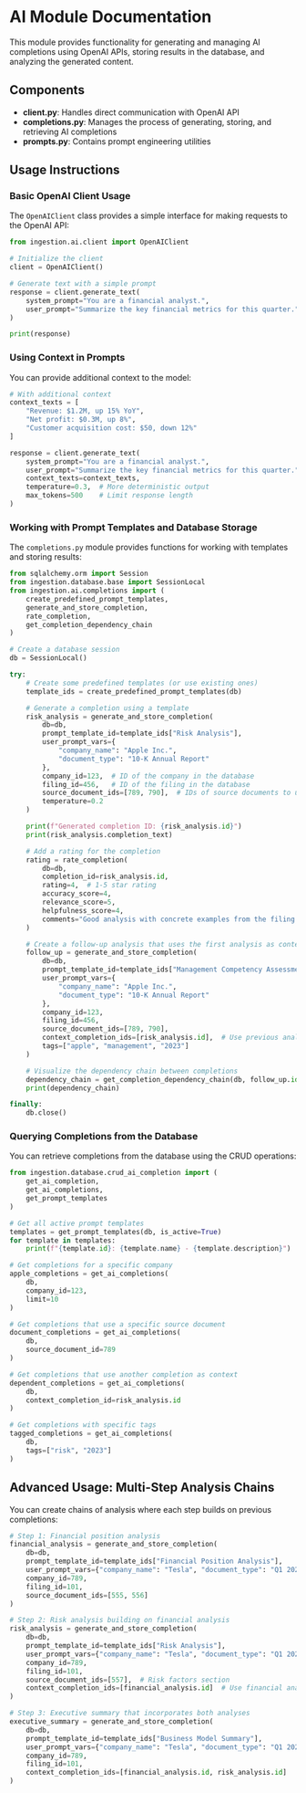 # AI Module Documentation

This module provides functionality for generating and managing AI completions using OpenAI APIs, storing results in the database, and analyzing the generated content.

## Components

- **client.py**: Handles direct communication with OpenAI API
- **completions.py**: Manages the process of generating, storing, and retrieving AI completions
- **prompts.py**: Contains prompt engineering utilities

## Usage Instructions

### Basic OpenAI Client Usage

The `OpenAIClient` class provides a simple interface for making requests to the OpenAI API:

```python
from ingestion.ai.client import OpenAIClient

# Initialize the client
client = OpenAIClient()

# Generate text with a simple prompt
response = client.generate_text(
    system_prompt="You are a financial analyst.",
    user_prompt="Summarize the key financial metrics for this quarter."
)

print(response)
```

### Using Context in Prompts

You can provide additional context to the model:

```python
# With additional context
context_texts = [
    "Revenue: $1.2M, up 15% YoY",
    "Net profit: $0.3M, up 8%",
    "Customer acquisition cost: $50, down 12%"
]

response = client.generate_text(
    system_prompt="You are a financial analyst.",
    user_prompt="Summarize the key financial metrics for this quarter.",
    context_texts=context_texts,
    temperature=0.3,  # More deterministic output
    max_tokens=500    # Limit response length
)
```

### Working with Prompt Templates and Database Storage

The `completions.py` module provides functions for working with templates and storing results:

```python
from sqlalchemy.orm import Session
from ingestion.database.base import SessionLocal
from ingestion.ai.completions import (
    create_predefined_prompt_templates,
    generate_and_store_completion,
    rate_completion,
    get_completion_dependency_chain
)

# Create a database session
db = SessionLocal()

try:
    # Create some predefined templates (or use existing ones)
    template_ids = create_predefined_prompt_templates(db)

    # Generate a completion using a template
    risk_analysis = generate_and_store_completion(
        db=db,
        prompt_template_id=template_ids["Risk Analysis"],
        user_prompt_vars={
            "company_name": "Apple Inc.",
            "document_type": "10-K Annual Report"
        },
        company_id=123,  # ID of the company in the database
        filing_id=456,   # ID of the filing in the database
        source_document_ids=[789, 790],  # IDs of source documents to use as context
        temperature=0.2
    )

    print(f"Generated completion ID: {risk_analysis.id}")
    print(risk_analysis.completion_text)

    # Add a rating for the completion
    rating = rate_completion(
        db=db,
        completion_id=risk_analysis.id,
        rating=4,  # 1-5 star rating
        accuracy_score=4,
        relevance_score=5,
        helpfulness_score=4,
        comments="Good analysis with concrete examples from the filing."
    )

    # Create a follow-up analysis that uses the first analysis as context
    follow_up = generate_and_store_completion(
        db=db,
        prompt_template_id=template_ids["Management Competency Assessment"],
        user_prompt_vars={
            "company_name": "Apple Inc.",
            "document_type": "10-K Annual Report"
        },
        company_id=123,
        filing_id=456,
        source_document_ids=[789, 790],
        context_completion_ids=[risk_analysis.id],  # Use previous analysis as context
        tags=["apple", "management", "2023"]
    )

    # Visualize the dependency chain between completions
    dependency_chain = get_completion_dependency_chain(db, follow_up.id)
    print(dependency_chain)

finally:
    db.close()
```

### Querying Completions from the Database

You can retrieve completions from the database using the CRUD operations:

```python
from ingestion.database.crud_ai_completion import (
    get_ai_completion,
    get_ai_completions,
    get_prompt_templates
)

# Get all active prompt templates
templates = get_prompt_templates(db, is_active=True)
for template in templates:
    print(f"{template.id}: {template.name} - {template.description}")

# Get completions for a specific company
apple_completions = get_ai_completions(
    db,
    company_id=123,
    limit=10
)

# Get completions that use a specific source document
document_completions = get_ai_completions(
    db,
    source_document_id=789
)

# Get completions that use another completion as context
dependent_completions = get_ai_completions(
    db,
    context_completion_id=risk_analysis.id
)

# Get completions with specific tags
tagged_completions = get_ai_completions(
    db,
    tags=["risk", "2023"]
)
```

## Advanced Usage: Multi-Step Analysis Chains

You can create chains of analysis where each step builds on previous completions:

```python
# Step 1: Financial position analysis
financial_analysis = generate_and_store_completion(
    db=db,
    prompt_template_id=template_ids["Financial Position Analysis"],
    user_prompt_vars={"company_name": "Tesla", "document_type": "Q1 2025 Report"},
    company_id=789,
    filing_id=101,
    source_document_ids=[555, 556]
)

# Step 2: Risk analysis building on financial analysis
risk_analysis = generate_and_store_completion(
    db=db,
    prompt_template_id=template_ids["Risk Analysis"],
    user_prompt_vars={"company_name": "Tesla", "document_type": "Q1 2025 Report"},
    company_id=789,
    filing_id=101,
    source_document_ids=[557],  # Risk factors section
    context_completion_ids=[financial_analysis.id]  # Use financial analysis as context
)

# Step 3: Executive summary that incorporates both analyses
executive_summary = generate_and_store_completion(
    db=db,
    prompt_template_id=template_ids["Business Model Summary"],
    user_prompt_vars={"company_name": "Tesla", "document_type": "Q1 2025 Report"},
    company_id=789,
    filing_id=101,
    context_completion_ids=[financial_analysis.id, risk_analysis.id]
)
```